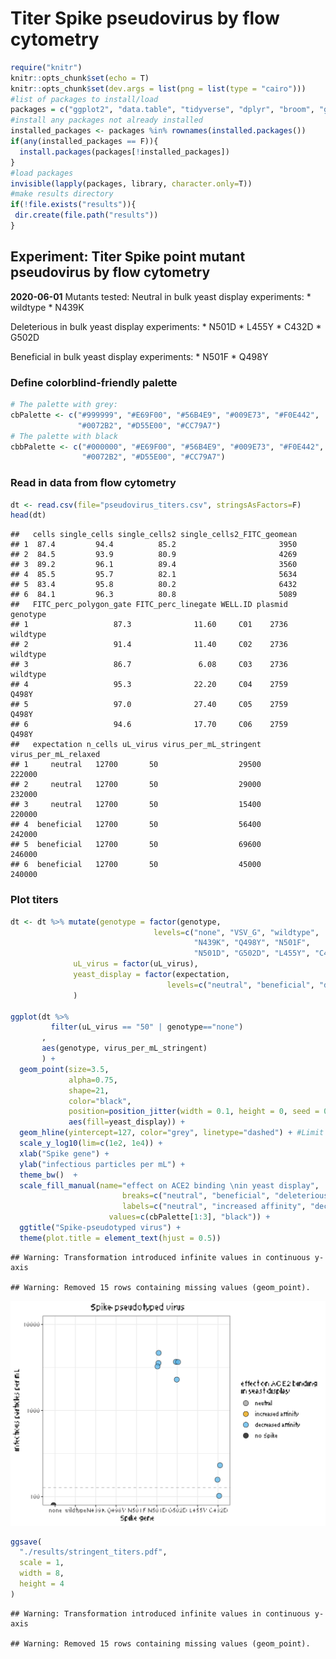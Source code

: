 Titer Spike pseudovirus by flow cytometry
================

``` r
require("knitr")
knitr::opts_chunk$set(echo = T)
knitr::opts_chunk$set(dev.args = list(png = list(type = "cairo")))
#list of packages to install/load
packages = c("ggplot2", "data.table", "tidyverse", "dplyr", "broom", "gridExtra")
#install any packages not already installed
installed_packages <- packages %in% rownames(installed.packages())
if(any(installed_packages == F)){
  install.packages(packages[!installed_packages])
}
#load packages
invisible(lapply(packages, library, character.only=T))
#make results directory
if(!file.exists("results")){
 dir.create(file.path("results"))
}
```

## Experiment: Titer Spike point mutant pseudovirus by flow cytometry

**2020-06-01** Mutants tested: Neutral in bulk yeast display
experiments: \* wildtype \* N439K

Deleterious in bulk yeast display experiments: \* N501D \* L455Y \*
C432D \* G502D

Beneficial in bulk yeast display experiments: \* N501F \* Q498Y

### Define colorblind-friendly palette

``` r
# The palette with grey:
cbPalette <- c("#999999", "#E69F00", "#56B4E9", "#009E73", "#F0E442", 
               "#0072B2", "#D55E00", "#CC79A7")
# The palette with black
cbbPalette <- c("#000000", "#E69F00", "#56B4E9", "#009E73", "#F0E442", 
                "#0072B2", "#D55E00", "#CC79A7")
```

### Read in data from flow cytometry

``` r
dt <- read.csv(file="pseudovirus_titers.csv", stringsAsFactors=F)
head(dt)
```

    ##   cells single_cells single_cells2 single_cells2_FITC_geomean
    ## 1  87.4         94.4          85.2                       3950
    ## 2  84.5         93.9          80.9                       4269
    ## 3  89.2         96.1          89.4                       3560
    ## 4  85.5         95.7          82.1                       5634
    ## 5  83.4         95.8          80.2                       6432
    ## 6  84.1         96.3          80.8                       5089
    ##   FITC_perc_polygon_gate FITC_perc_linegate WELL.ID plasmid genotype
    ## 1                   87.3              11.60     C01    2736 wildtype
    ## 2                   91.4              11.40     C02    2736 wildtype
    ## 3                   86.7               6.08     C03    2736 wildtype
    ## 4                   95.3              22.20     C04    2759    Q498Y
    ## 5                   97.0              27.40     C05    2759    Q498Y
    ## 6                   94.6              17.70     C06    2759    Q498Y
    ##   expectation n_cells uL_virus virus_per_mL_stringent virus_per_mL_relaxed
    ## 1     neutral   12700       50                  29500               222000
    ## 2     neutral   12700       50                  29000               232000
    ## 3     neutral   12700       50                  15400               220000
    ## 4  beneficial   12700       50                  56400               242000
    ## 5  beneficial   12700       50                  69600               246000
    ## 6  beneficial   12700       50                  45000               240000

### Plot titers

``` r
dt <- dt %>% mutate(genotype = factor(genotype, 
                                levels=c("none", "VSV_G", "wildtype", 
                                         "N439K", "Q498Y", "N501F", 
                                         "N501D", "G502D", "L455Y", "C432D")),
              uL_virus = factor(uL_virus),
              yeast_display = factor(expectation,
                                   levels=c("neutral", "beneficial", "deleterious", "none"))
              )

ggplot(dt %>%
         filter(uL_virus == "50" | genotype=="none")
       ,
       aes(genotype, virus_per_mL_stringent)
       ) +
  geom_point(size=3.5, 
             alpha=0.75, 
             shape=21,
             color="black", 
             position=position_jitter(width = 0.1, height = 0, seed = 0), 
             aes(fill=yeast_display)) +
  geom_hline(yintercept=127, color="grey", linetype="dashed") + #Limit of detection
  scale_y_log10(lim=c(1e2, 1e4)) +
  xlab("Spike gene") +
  ylab("infectious particles per mL") +
  theme_bw()  +
  scale_fill_manual(name="effect on ACE2 binding \nin yeast display",
                         breaks=c("neutral", "beneficial", "deleterious", "none"),
                         labels=c("neutral", "increased affinity", "decreased affinity", "no Spike"),
                      values=c(cbPalette[1:3], "black")) +
  ggtitle("Spike-pseudotyped virus") +
  theme(plot.title = element_text(hjust = 0.5))
```

    ## Warning: Transformation introduced infinite values in continuous y-axis

    ## Warning: Removed 15 rows containing missing values (geom_point).

![](pseudovirus_titer_files/figure-gfm/unnamed-chunk-2-1.svg)<!-- -->

``` r
ggsave(
  "./results/stringent_titers.pdf",
  scale = 1,
  width = 8,
  height = 4
)
```

    ## Warning: Transformation introduced infinite values in continuous y-axis
    
    ## Warning: Removed 15 rows containing missing values (geom_point).
